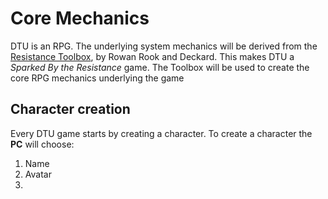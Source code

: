 # Core Mechanics

DTU is an RPG. The underlying system mechanics will be derived from the [Resistance Toolbox](https://www.drivethrurpg.com/en/product/254150), by Rowan Rook and Deckard. This makes DTU a *Sparked By the Resistance* game. The Toolbox will be used to create the core RPG mechanics underlying the game

## Character creation

Every DTU game starts by creating a character. To create a character the **PC** will choose:

1. Name
2. Avatar
3. 